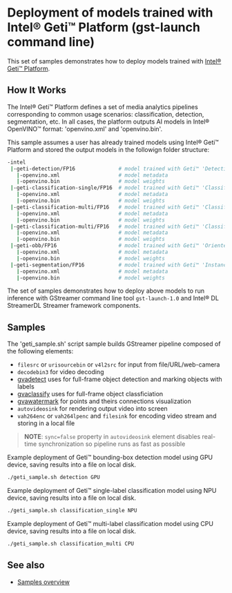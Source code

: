 # Deployment of models trained with Intel® Geti™ Platform (gst-launch command line)

This set of samples demonstrates how to deploy models trained with [Intel® Geti™ Platform](https://geti.intel.com/).

## How It Works
The Intel® Geti™ Platform defines a set of media analytics pipelines corresponding to common usage scenarios: classification, detection, segmentation, etc. 
In all cases, the platform outputs AI models in Intel® OpenVINO™ format: 'openvino.xml' and 'openvino.bin'.

This sample assumes a user has already trained models using Intel® Geti™ Platform and stored the output models in the followign folder structure: 

```sh
-intel
 |-geti-detection/FP16              # model trained with Geti™ 'Detection bounding box' project
   |-openvino.xml                   # model metadata
   |-openvino.bin                   # model weights
 |-geti-classification-single/FP16  # model trained with Geti™ 'Classification single label' project
   |-openvino.xml                   # model metadata
   |-openvino.bin                   # model weights
 |-geti-classification-multi/FP16   # model trained with Geti™ 'Classification multi label' project
   |-openvino.xml                   # model metadata
   |-openvino.bin                   # model weights
 |-geti-classification-multi/FP16   # model trained with Geti™ 'Classification multi label' project
   |-openvino.xml                   # model metadata
   |-openvino.bin                   # model weights
 |-geti-obb/FP16                    # model trained with Geti™ 'Oriented Bounding Box Detection' project
   |-openvino.xml                   # model metadata
   |-openvino.bin                   # model weights
 |-geti-segmentation/FP16           # model trained with Geti™ 'Instance Seggmentation' project
   |-openvino.xml                   # model metadata
   |-openvino.bin                   # model weights
```

The set of samples demonstrates how to deploy above models to run inference with GStreamer command line tool `gst-launch-1.0` and Intel® DL StreamerDL Streamer framework components.

## Samples

The 'geti_sample.sh' script sample builds GStreamer pipeline composed of the following elements:
* `filesrc` or `urisourcebin` or `v4l2src` for input from file/URL/web-camera
* `decodebin3` for video decoding
* [gvadetect](https://dlstreamer.github.io/elements/gvadetect.html) uses for full-frame object detection and marking objects with labels
* [gvaclassify](https://dlstreamer.github.io/elements/gvaclassify.html) uses for full-frame object classficiation
* [gvawatermark](https://dlstreamer.github.io/elements/gvawatermark.html) for points and theirs connections visualization
* `autovideosink` for rendering output video into screen
* `vah264enc` or `vah264lpenc` and `filesink` for encoding video stream and storing in a local file
> **NOTE**: `sync=false` property in `autovideosink` element disables real-time synchronization so pipeline runs as fast as possible

Example deployment of Geti™ bounding-box detection model using GPU device, saving results into a file on local disk. 
```sh
./geti_sample.sh detection GPU
```

Example deployment of Geti™ single-label classification model using NPU device, saving results into a file on local disk. 
```sh
./geti_sample.sh classification_single NPU
```

Example deployment of Geti™ multi-label classification model using CPU device, saving results into a file on local disk. 
```sh
./geti_sample.sh classification_multi CPU
```

## See also
* [Samples overview](../../README.md)
